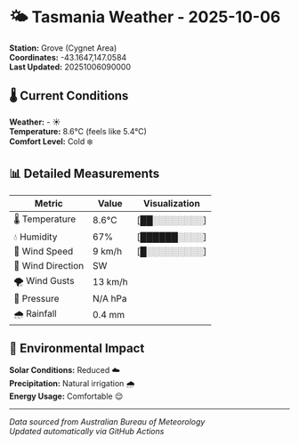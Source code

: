 # 🌤️ Tasmania Weather - 2025-10-06

**Station:** Grove (Cygnet Area)  
**Coordinates:** -43.1647,147.0584  
**Last Updated:** 20251006090000

## 🌡️ Current Conditions

**Weather:** - ☀️  
**Temperature:** 8.6°C (feels like 5.4°C)  
**Comfort Level:** Cold ❄️

## 📊 Detailed Measurements

| Metric | Value | Visualization |
|--------|-------|---------------|
| 🌡️ Temperature | 8.6°C | [██░░░░░░░░] |
| 💧 Humidity | 67% | [██████░░░░] |
| 💨 Wind Speed | 9 km/h | [█░░░░░░░░░] |
| 🧭 Wind Direction | SW | |
| 🌪️ Wind Gusts | 13 km/h | |
| 🔽 Pressure | N/A hPa | |
| 🌧️ Rainfall | 0.4 mm | |

## 🌱 Environmental Impact

**Solar Conditions:** Reduced ☁️  
**Precipitation:** Natural irrigation 🌧️  
**Energy Usage:** Comfortable 😌

---
*Data sourced from Australian Bureau of Meteorology*  
*Updated automatically via GitHub Actions*

